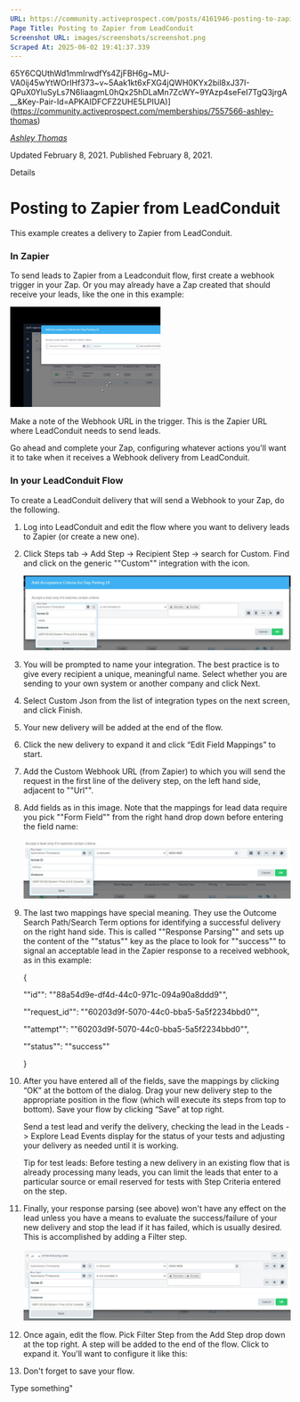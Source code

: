 ```yaml
---
URL: https://community.activeprospect.com/posts/4161946-posting-to-zapier-from-leadconduit
Page Title: Posting to Zapier from LeadConduit
Screenshot URL: images/screenshots/screenshot.png
Scraped At: 2025-06-02 19:41:37.339
---
```

65Y6CQUthWd1mmIrwdfYs4ZjFBH6g~MU-VA0ij45wYtWOrIHf373~v~5Aak1kt6xFXG4jQWH0KYx2bil8xJ37I-QPuX0YluSyLs7N6IiaagmL0hQx25hDLaMn7ZcWY~9YAzp4seFeI7TgQ3jrgA__&Key-Pair-Id=APKAIDFCFZ2UHE5LPIUA)](https://community.activeprospect.com/memberships/7557566-ashley-thomas)

[_Ashley Thomas_](https://community.activeprospect.com/memberships/7557566-ashley-thomas)

Updated February 8, 2021. Published February 8, 2021.

Details

# Posting to Zapier from LeadConduit

This example creates a delivery to Zapier from LeadConduit.

### In Zapier

To send leads to Zapier from a Leadconduit flow, first create a webhook trigger in your Zap. Or you may already have a Zap created that should receive your leads, like the one in this example:

![](images/image-1.png)

Make a note of the Webhook URL in the trigger. This is the Zapier URL where LeadConduit needs to send leads.

Go ahead and complete your Zap, configuring whatever actions you'll want it to take when it receives a Webhook delivery from LeadConduit.

### In your LeadConduit Flow

To create a LeadConduit delivery that will send a Webhook to your Zap, do the following.

01. Log into LeadConduit and edit the flow where you want to delivery leads to Zapier (or create a new one).
02. Click Steps tab -> Add Step -> Recipient Step -> search for Custom. Find and click on the generic ""Custom"" integration with the icon.

    ![](images/image-2.png)
03. You will be prompted to name your integration. The best practice is to give every recipient a unique, meaningful name. Select whether you are sending to your own system or another company and click Next.
04. Select Custom Json from the list of integration types on the next screen, and click Finish.
05. Your new delivery will be added at the end of the flow.
06. Click the new delivery to expand it and click “Edit Field Mappings” to start.
07. Add the Custom Webhook URL (from Zapier) to which you will send the request in the first line of the delivery step, on the left hand side, adjacent to ""Url"".
08. Add fields as in this image. Note that the mappings for lead data require you pick ""Form Field"" from the right hand drop down before entering the field name:

    ![](images/image-3.png)
09. The last two mappings have special meaning. They use the Outcome Search Path/Search Term options for identifying a successful delivery on the right hand side. This is called ""Response Parsing"" and sets up the content of the ""status"" key as the place to look for ""success"" to signal an acceptable lead in the Zapier response to a received webhook, as in this example:



    {

    ""id"": ""88a54d9e-df4d-44c0-971c-094a90a8ddd9"",

    ""request\_id"": ""60203d9f-5070-44c0-bba5-5a5f2234bbd0"",

    ""attempt"": ""60203d9f-5070-44c0-bba5-5a5f2234bbd0"",

    ""status"": ""success""

    }
10. After you have entered all of the fields, save the mappings by clicking “OK” at the bottom of the dialog. Drag your new delivery step to the appropriate position in the flow (which will execute its steps from top to bottom). Save your flow by clicking “Save” at top right.



    Send a test lead and verify the delivery, checking the lead in the Leads -> Explore Lead Events display for the status of your tests and adjusting your delivery as needed until it is working.



    Tip for test leads: Before testing a new delivery in an existing flow that is already processing many leads, you can limit the leads that enter to a particular source or email reserved for tests with Step Criteria entered on the step.
11. Finally, your response parsing (see above) won't have any effect on the lead unless you have a means to evaluate the success/failure of your new delivery and stop the lead if it has failed, which is usually desired. This is accomplished by adding a Filter step.

    ![](images/image-4.png)
12. Once again, edit the flow. Pick Filter Step from the Add Step drop down at the top right. A step will be added to the end of the flow. Click to expand it. You'll want to configure it like this:
13. Don't forget to save your flow.

Type something"
